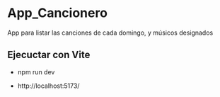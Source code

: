 # App_Cancionero
App para listar las canciones de cada domingo, y músicos designados

## Ejecuctar con Vite

* npm run dev

- http://localhost:5173/